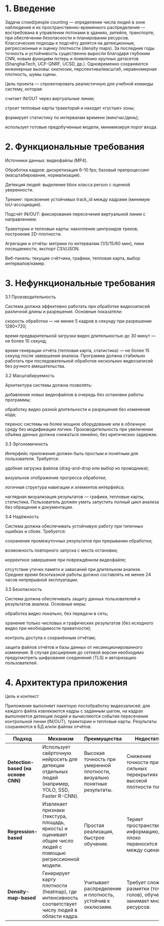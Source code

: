 # 1. Введение

Задача crowd/people counting — определение числа людей в зоне наблюдения и их пространственно-временного распределения — востребована в управлении потоками в зданиях, ритейле, транспорте, при обеспечении безопасности и планировании ресурсов. Классические подходы к подсчёту делятся на детекционные, регрессионные и оценку плотности (density maps). За последние годы точность и устойчивость существенно выросли благодаря глубоким CNN, новым функциям потерь и появлению крупных датасетов (ShanghaiTech, UCF-QNRF, UCSD, др.). Одновременно сохраняются инженерные вызовы: окклюзии, перспектива/масштаб, неравномерная плотность, шумы сцены.

Цель проекта — спроектировать реалистичную для учебной команды систему, которая:

считает IN/OUT через виртуальные линии;

строит тепловые карты траекторий и находит «густые» зоны;

формирует статистику по интервалам времени (мин/час/день);

использует готовые предобученные модели, минимизируя порог входа.

# 2. Функциональные требования

Источники данных: видеофайлы (MP4).

Обработка кадров: дискретизация 6–10 fps; базовый препроцессинг (масштабирование, нормализация).

Детекция людей: выделение bbox класса person с оценкой уверенности.

Трекинг: присвоение устойчивых track_id между кадрами (минимум IoU-ассоциация).

Подсчёт IN/OUT: фиксирование пересечения виртуальной линии с направлением.

Траектории и тепловые карты: накопление центроидов треков; построение 2D-плотности.

Агрегации и отчёты: метрики по интервалам (1/5/15/60 мин), пики посещаемости, экспорт CSV/JSON.

Веб-панель: текущие счётчики, графики, тепловая карта, выбор интервалов/камер.

# 3. Нефункциональные требования
3.1 Производительность

Система должна эффективно работать при обработке видеозаписей различной длины и разрешения.
Основные показатели:

скорость обработки — не менее 5 кадров в секунду при разрешении 1280×720;

время предварительной загрузки видео длительностью до 30 минут — не более 10 секунд;

время генерации отчёта (тепловая карта, статистика) — не более 15 секунд после завершения анализа.
Программа должна стабильно работать при последовательной обработке нескольких видеозаписей без ручного вмешательства.

3.2 Масштабируемость

Архитектура системы должна позволять:

добавление новых видеофайлов в очередь без остановки работы программы;

обработку видео разной длительности и разрешения без изменения кода;

перенос системы на более мощное оборудование или в облачную среду без модификации логики.
Производительность при увеличении объёма данных должна снижаться линейно, без критических задержек.

3.3 Эргономичность

Интерфейс приложения должен быть простым и понятным для пользователя.
Требуется:

удобная загрузка файлов (drag-and-drop или выбор из проводника);

визуальное отображение прогресса обработки;

логичная структура навигации и элементов интерфейса;

наглядная визуализация результатов — графики, тепловые карты, статистика.
Пользователь должен уметь запустить полный цикл анализа без обращения к документации.

3.4 Надёжность

Система должна обеспечивать устойчивую работу при типичных ошибках и сбоях.
Требуется:

сохранение промежуточных результатов при прерывании обработки;

возможность повторного запуска с места остановки;

корректное завершение при повреждённом видеофайле;

отсутствие утечек памяти и зависаний при длительном анализе.
Среднее время безотказной работы должно составлять не менее 24 часов непрерывной эксплуатации.

3.5 Безопасность

Система должна обеспечивать защиту данных пользователей и результатов анализа.
Основные меры:

обработка видео локально, без передачи в сеть;

хранение только числовых и графических результатов (без исходного видео при необходимости приватности);

контроль доступа к сохранённым отчётам;

защита файлов отчётов и базы данных от несанкционированного изменения.
В случае расширения до сетевой версии необходимо предусмотреть шифрование соединений (TLS) и авторизацию пользователей.

# 4. Архитектура приложения

Цель и контекст

Приложение выполняет пакетную постобработку видеозаписей: для каждого файла извлекаются кадры с заданным шагом, на кадрах выполняется детекция людей и вычисляются события пересечения контрольной линии (IN/OUT), траектории и тепловые карты. Результаты сохраняются в БД и/или файлах отчётов.

| **Подход** | **Механизм** | **Преимущества** | **Недостатки** |
| ---        | ---          | ---              | ---            |
| **Detection-based (на основе CNN)** |     Использует свёрточную нейросеть для детекции отдельных людей (например, YOLO, SSD, Faster R-CNN).      |          Высокая точность при умеренной плотности, визуально понятные результаты. |          Снижение точности при сильных перекрытиях или высокой плотности толпы. |
| **Regression-based**   | Извлекает признаки (текстура, площадь, яркость) и оценивает общее число людей с помощью регрессионной модели.     | Простая реализация, быстрое обучение.    |   Теряет пространственную информацию, плохо переносится между сценами. |
| **Density-map-based**    | Генерирует карту плотности (heatmap), где интенсивность соответствует числу людей в области кадра.       | Учитывает распределение и плотность, устойчив к окклюзиям.      | Требует сложной разметки (точки голов), обучение занимает много ресурсов. |
